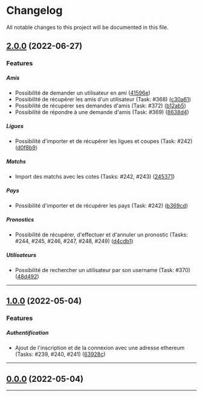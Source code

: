 <!--- BEGIN HEADER -->
# Changelog

All notable changes to this project will be documented in this file.
<!--- END HEADER -->

## [2.0.0](https://azure_diiage/v3/SixLegendary/Pronochain/pronochain-back/compare/v1.0.0...v2.0.0) (2022-06-27)
### Features


##### Amis

* Possibilité de demander un utilisateur en ami ([41596e](https://azure_diiage/v3/SixLegendary/Pronochain/pronochain-back/commit/41596e95ade2f7bc8df8f15ee1049b66a25dc723))
* Possibilité de récupérer les amis d'un utilisateur (Task: #368) ([c30a61](https://azure_diiage/v3/SixLegendary/Pronochain/pronochain-back/commit/c30a614c1e63efc798fa713d4571a459df66b8c5))
* Possibilité de récupérer ses demandes d'amis (Task: #372) ([b12ab5](https://azure_diiage/v3/SixLegendary/Pronochain/pronochain-back/commit/b12ab595ab1ed72343ee43e7c299cea0122388a2))
* Possibilité de répondre à une demande d'amis (Task: #369) ([8638d4](https://azure_diiage/v3/SixLegendary/Pronochain/pronochain-back/commit/8638d4811246bb63a5cbcfe470c92100bd8e6185))

##### Ligues

* Possibilité d'importer et de récupérer les ligues et coupes (Task: #242) ([d0f8b9](https://azure_diiage/v3/SixLegendary/Pronochain/pronochain-back/commit/d0f8b9c6575173e81de42e06fbd6bd8e91741c8d))

##### Matchs

* Import des matchs avec les cotes (Tasks: #242, #243) ([245371](https://azure_diiage/v3/SixLegendary/Pronochain/pronochain-back/commit/2453714a5a50c492dd6f98be24455087ae5d1ab9))

##### Pays

* Possibilité d'importer et de récupérer les pays (Task: #242) ([b369cd](https://azure_diiage/v3/SixLegendary/Pronochain/pronochain-back/commit/b369cd1925799be8a11c7d06455c7767b630f805))

##### Pronostics

* Possibilité de récupérer, d'effectuer et d'annuler un pronostic (Tasks: #244, #245, #246, #247, #248, #249) ([d4cdb1](https://azure_diiage/v3/SixLegendary/Pronochain/pronochain-back/commit/d4cdb1a521e116c2c12d5ef400629e8d79d795af))

##### Utilisateurs

* Possibilité de rechercher un utilisateur par son username (Task: #370) ([48d492](https://azure_diiage/v3/SixLegendary/Pronochain/pronochain-back/commit/48d4923bef106129f133bc09f53790a010f89be0))


---

## [1.0.0](https://azure_diiage/v3/SixLegendary/Pronochain/pronochain-back/compare/25be01b68a9cd5ebcae5e2bc0c866004017bcf98...v1.0.0) (2022-05-04)
### Features


##### Authentification

* Ajout de l'inscription et de la connexion avec une adresse ethereum (Tasks: #239, #240, #241) ([63928c](https://azure_diiage/v3/SixLegendary/Pronochain/pronochain-back/commit/63928c1c8c775d7978c98e3a5b4a48419c16cd8d))


---

## [0.0.0](https://azure_diiage/v3/SixLegendary/Pronochain/pronochain-back/compare/...v0.0.0) (2022-05-04)

---

